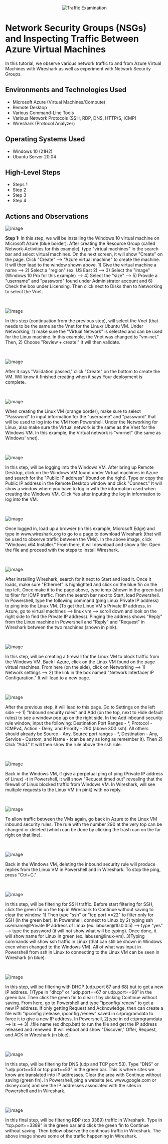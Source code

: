 <p align="center">
<img src="https://i.imgur.com/Ua7udoS.png" alt="Traffic Examination"/>
</p>

<h1>Network Security Groups (NSGs) and Inspecting Traffic Between Azure Virtual Machines</h1>
In this tutorial, we observe various network traffic to and from Azure Virtual Machines with Wireshark as well as experiment with Network Security Groups. <br />

<h2>Environments and Technologies Used</h2>

- Microsoft Azure (Virtual Machines/Compute)
- Remote Desktop
- Various Command-Line Tools
- Various Network Protocols (SSH, RDP, DNS, HTTP/S, ICMP)
- Wireshark (Protocol Analyzer)

<h2>Operating Systems Used </h2>

- Windows 10 (21H2)
- Ubuntu Server 20.04

<h2>High-Level Steps</h2>

- Steps 1
- Step 2
- Step 3
- Step 4

<h2>Actions and Observations</h2>

![image](https://github.com/user-attachments/assets/f1bb01bc-3094-404a-93c5-adfb6638a192)

<p>
<strong>Step 1:</strong> In this step, we will be installing the Windows 10 virtual machine on Microsoft Azure (blue border). After creating the Resource Group (called Network-Activities for this example), type "virtual machines" in the search bar and select virtual machines. On the next screen, it will show "Create" on the page. Click "Create" --> "Azure virtual machine" to create the machine. It will then lead to the window shown above. 1) Give the virtual machine a name --> 2) Select a "region" (ex. US East 2) --> 3) Select the "image" (Windows 10 Pro for this example) --> 4) Select the "size" --> 5) Provide a "username" and "password" found under Administrator account and 6) Check the box under Licensing. Then click next to Disks then to Networking to select the Vnet.
</p>
<br />

![image](https://github.com/user-attachments/assets/bc86e70b-0455-4df6-9f9e-8729b42825e8)

<p>
In this step (continuation from the previous step), will select the Vnet (that needs to be the same as the Vnet for the Linux/ Ubuntu VM. Under Networking, 1) make sure the "Virtual Network" is selected and can be used for the Linux machine. In this example, the Vnet was changed to "vm-net." Then, 2) Choose "Review + create." It will then validate.
</p>
<br />

![image](https://github.com/user-attachments/assets/73cc821a-a2f6-402d-9767-5c47e5618fb4)

<p>
After it says "Validation passed," click "Create" on the bottom to create the VM. Will know it finished creating when it says Your deployment is complete.
</p>
<br />

![image](https://github.com/user-attachments/assets/d073b801-ad1a-4509-9151-5b7c11337375)

<p>
When creating the Linux VM (orange border), make sure to select "Password" to input information for the "username" and "password" that will be used to log into the VM from Powershell. Under the Networking for Linux, also make sure the Virtual network is the same as the Vnet for the Windows VM. In this example, the Virtual network is "vm-net" (the same as Windows' vnet).
</p>
<br />

![image](https://github.com/user-attachments/assets/ca7da47d-97ea-43af-b4c8-7befdb90455f)

<p>
In this step, will be logging into the Windows VM. After bring up Remote Desktop, click on the Windows VM found under Virtual machines in Azure and search for the "Public IP address" (found on the right). Type or copy the Public IP address in the Remote Desktop window and click "Connect." It will show a window where you have to log in with the information used when creating the Windows VM. Click Yes after inputting the log in information to log into the VM.
</p>
<br />

![image](https://github.com/user-attachments/assets/af1719b1-2466-4efc-89ec-77da800106d0)

<p>
Once logged in, load up a browser (in this example, Microsoft Edge) and type in www.wireshark.org to go to a page to download Wireshark (that will be used to observe traffic between the VMs). In the above image, click "Windows x64 Installer." From there, it will download and show a file. Open the file and proceed with the steps to install Wireshark.
</p>
<br />

![image](https://github.com/user-attachments/assets/ac79728c-7a3b-484c-aba9-eb5aa9d89ee3)

<p>
After installing Wireshark, search for it next to Start and load it. Once it loads, make sure "Ethernet" is highlighted and click on the blue fin on the top left. Once make it to the page above, type icmp (shown in the green bar) to filter for ICMP traffic. From the search bar next to Start, load Powershell. In Powershell, type the following command (ping Linux Private IP address) to ping into the Linux VM. (To get the Linux VM's Private IP address, in Azure, go to virtual machines --> linux vm --> scroll down and look on the right side to find the Private IP address). Pinging the address shows "Reply" from the Linux machine in Powershell and "Reply" and "Request" in Wireshark between the two machines (shown in pink). 
</p>
<br />

![image](https://github.com/user-attachments/assets/19036af8-a26f-455d-8946-b214973a991f)

<p>
In this step, will be creating a firewall for the Linux VM to block traffic from the Windows VM. Back i Azure, click on the Linux VM found on the page virtual machines. From here (on the side), click on Networking --> 1) Network settings --> 2) the link in the box named "Network Interface/ IP Configuration." It will lead to a new page.
</p>
<br />

![image](https://github.com/user-attachments/assets/25b8e1c3-d249-4f97-9b37-f2fb87a69228)

<p>
After the previous step, it will lead to this page. Go to Settings on the left side --> 1) "Inbound security rules" and Add (on the top, next to Hide default rules) to see a window pop up on the right side. In the Add inbound security rule window, input the following: Destination Port Ranges - *, Protocol - ICMPv4, Action - Deny, and Priority - 290 (above 300 ssh). All others should already be Source - Any, Source port ranges - *, Destination - Any, Service - Custom, and Name - (can be any as long as remember it). Then 2) Click "Add." It will then show the rule above the ssh rule.
</p>
<br />

![image](https://github.com/user-attachments/assets/7e26c3d3-d2ce-44e1-b816-d33cfc77ade6)

<p>
Back in the Windows VM, if give a perpetual ping of ping (Private IP address of Linux) -t in Powershell, it will show "Request timed out" revealing that the firewall of Linux blocked traffic from Windows VM. In Wireshark, will see multiple requests to the Linux VM (in pink) with no reply.
</p>
<br />

![image](https://github.com/user-attachments/assets/4c063567-6d8d-4aef-848e-c4759410e444)

<p>
To allow traffic between the VMs again, go back in Azure to the Linux VM inbound security rules. The rule with the number 290 at the very top can be changed or deleted (which can be done by clicking the trash can on the far right on that line).
</p>
<br />

![image](https://github.com/user-attachments/assets/56173e82-9577-463e-90c5-b53d6e42a38c)

<p>
Back in the Windows VM, deleting the inbound security rule will produce replies from the Linux VM in Powershell and in Wireshark. To stop the ping, press "Ctrl+C."
</p>
<br />

![image](https://github.com/user-attachments/assets/1a89b72d-fc51-442d-b721-02cbd3392d06)

<p>
In this step, will be filtering for SSH traffic. Before start filtering for SSH, click the green fin on the top in Wireshark to Continue without saving to clear the window. 1) Then type "ssh" or "tcp.port ==22" to filter only for SSH (in the green bar). In Powershell, connect to Linux by 2) typing ssh username@Private IP address of Linux (ex. labuser@10.0.0.5) --> type "yes" --> type the password (it will not show what will be typing). Once done, it will show name for Linux in green (ex. labuser@linux-vm). 3)Typing commands will show ssh traffic in Linux (that can still be shown in Windows even when changed to the Windows VM). All of what was input in Powershell from ssh in Linux to connecting to the Linux VM can be seen in Wireshark (in blue).
</p>
<br />

![image](https://github.com/user-attachments/assets/f17d435f-4068-4fda-9cea-b54fabc18e6f)

<p>
In this step, will be filtering with DHCP (udp.port 67 and 68) but to get a new IP address. 1)Type in "dhcp" or "udp.port==67 or udp.port==68" in the green bar. Then click the green fin to clear if by clicking Continue without saving. From here, go to Powershell and type "ipconfig/ renew" to get a new IP address. If only getting Request and Acknowledge, then can create a file with "ipconfig /release, ipconfig /renew" saved in c:\programdata to force it to give a new IP address. In Powershell, 2)type in cd c:\programdata --> ls --> 3) .\file name (ex dhcp.bat) to run the file and get the IP address released and renewed. It will reboot and show "Discover," Offer, Request, and ACK in Wireshark (in blue).
</p>
<br />

![image](https://github.com/user-attachments/assets/d3701348-3209-44cd-b591-09ff2fdb40ed)

<p>
In this step, will be filtering for DNS (udp and TCP port 53). Type "DNS" or "udp.port==53 or tcp.port==53" in the green bar. This is where sites we know are translated into IP addresses. Clear the area with Continue without saving (green fin). In Powershell, ping a website (ex. www.google.com or disney.com) and see the IP addresses associated with the sites in Powershell and in Wireshark.
</p>
<br />

![image](https://github.com/user-attachments/assets/01429eea-5552-47d8-99c3-a06d9bf6a8c4)

<p>
In this final step, will be filtering RDP (tcp 3389) traffic in Wireshark. Type in "tcp.port==3389" in the green bar and click the green fin to Continue without saving. Then below observe the continous traffic in Wireshark. The above image shows some of the traffic happening in Wireshark.
</p>
<br />
